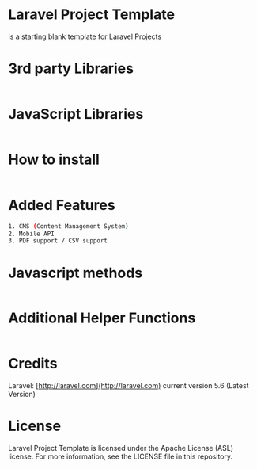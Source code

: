 # Laravel Project Template
is a starting blank template for Laravel Projects

# 3rd party Libraries
```sh

```

# JavaScript Libraries
```sh

```

# How to install
```sh

```

# Added Features
```sh
1. CMS (Content Management System)
2. Mobile API
3. PDF support / CSV support
```

# Javascript methods
```sh

```

# Additional Helper Functions
```sh

```

# Credits
Laravel: [http://laravel.com](http://laravel.com) current version 5.6 (Latest Version)

# License
Laravel Project Template is licensed under the Apache License (ASL) license. For more information, see the LICENSE file in this repository.
